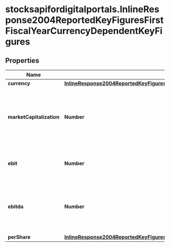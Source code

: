 # stocksapifordigitalportals.InlineResponse2004ReportedKeyFiguresFirstFiscalYearCurrencyDependentKeyFigures

## Properties

Name | Type | Description | Notes
------------ | ------------- | ------------- | -------------
**currency** | [**InlineResponse2004ReportedKeyFiguresFirstFiscalYearCurrencyDependentKeyFiguresCurrency**](InlineResponse2004ReportedKeyFiguresFirstFiscalYearCurrencyDependentKeyFiguresCurrency.md) |  | [optional] 
**marketCapitalization** | **Number** | Market capitalization, which is the market value of the shares outstanding over all types of shares of the company. | [optional] 
**ebit** | **Number** | EBIT (earnings before interest and taxes). | [optional] 
**ebitda** | **Number** | EBITDA (earnings before interest, taxes, depreciation, and amortization). | [optional] 
**perShare** | [**InlineResponse2004ReportedKeyFiguresFirstFiscalYearCurrencyDependentKeyFiguresPerShare**](InlineResponse2004ReportedKeyFiguresFirstFiscalYearCurrencyDependentKeyFiguresPerShare.md) |  | [optional] 


